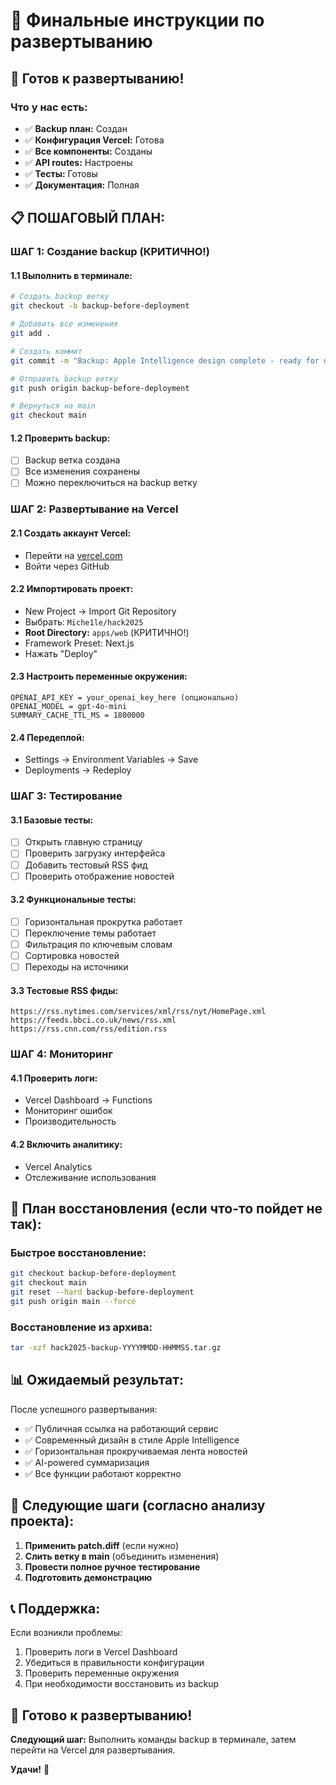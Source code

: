 # 🚀 Финальные инструкции по развертыванию

## 🎯 **Готов к развертыванию!**

### **Что у нас есть:**
- ✅ **Backup план:** Создан
- ✅ **Конфигурация Vercel:** Готова
- ✅ **Все компоненты:** Созданы
- ✅ **API routes:** Настроены
- ✅ **Тесты:** Готовы
- ✅ **Документация:** Полная

## 📋 **ПОШАГОВЫЙ ПЛАН:**

### **ШАГ 1: Создание backup (КРИТИЧНО!)**

#### 1.1 Выполнить в терминале:
```bash
# Создать backup ветку
git checkout -b backup-before-deployment

# Добавить все изменения
git add .

# Создать коммит
git commit -m "Backup: Apple Intelligence design complete - ready for deployment"

# Отправить backup ветку
git push origin backup-before-deployment

# Вернуться на main
git checkout main
```

#### 1.2 Проверить backup:
- [ ] Backup ветка создана
- [ ] Все изменения сохранены
- [ ] Можно переключиться на backup ветку

### **ШАГ 2: Развертывание на Vercel**

#### 2.1 Создать аккаунт Vercel:
- Перейти на [vercel.com](https://vercel.com)
- Войти через GitHub

#### 2.2 Импортировать проект:
- New Project → Import Git Repository
- Выбрать: `Miche1le/hack2025`
- **Root Directory:** `apps/web` (КРИТИЧНО!)
- Framework Preset: Next.js
- Нажать "Deploy"

#### 2.3 Настроить переменные окружения:
```
OPENAI_API_KEY = your_openai_key_here (опционально)
OPENAI_MODEL = gpt-4o-mini
SUMMARY_CACHE_TTL_MS = 1800000
```

#### 2.4 Передеплой:
- Settings → Environment Variables → Save
- Deployments → Redeploy

### **ШАГ 3: Тестирование**

#### 3.1 Базовые тесты:
- [ ] Открыть главную страницу
- [ ] Проверить загрузку интерфейса
- [ ] Добавить тестовый RSS фид
- [ ] Проверить отображение новостей

#### 3.2 Функциональные тесты:
- [ ] Горизонтальная прокрутка работает
- [ ] Переключение темы работает
- [ ] Фильтрация по ключевым словам
- [ ] Сортировка новостей
- [ ] Переходы на источники

#### 3.3 Тестовые RSS фиды:
```
https://rss.nytimes.com/services/xml/rss/nyt/HomePage.xml
https://feeds.bbci.co.uk/news/rss.xml
https://rss.cnn.com/rss/edition.rss
```

### **ШАГ 4: Мониторинг**

#### 4.1 Проверить логи:
- Vercel Dashboard → Functions
- Мониторинг ошибок
- Производительность

#### 4.2 Включить аналитику:
- Vercel Analytics
- Отслеживание использования

## 🚨 **План восстановления (если что-то пойдет не так):**

### Быстрое восстановление:
```bash
git checkout backup-before-deployment
git checkout main
git reset --hard backup-before-deployment
git push origin main --force
```

### Восстановление из архива:
```bash
tar -xzf hack2025-backup-YYYYMMDD-HHMMSS.tar.gz
```

## 📊 **Ожидаемый результат:**

После успешного развертывания:
- ✅ Публичная ссылка на работающий сервис
- ✅ Современный дизайн в стиле Apple Intelligence
- ✅ Горизонтальная прокручиваемая лента новостей
- ✅ AI-powered суммаризация
- ✅ Все функции работают корректно

## 🔄 **Следующие шаги (согласно анализу проекта):**

1. **Применить patch.diff** (если нужно)
2. **Слить ветку в main** (объединить изменения)
3. **Провести полное ручное тестирование**
4. **Подготовить демонстрацию**

## 📞 **Поддержка:**

Если возникли проблемы:
1. Проверить логи в Vercel Dashboard
2. Убедиться в правильности конфигурации
3. Проверить переменные окружения
4. При необходимости восстановить из backup

## 🎉 **Готово к развертыванию!**

**Следующий шаг:** Выполнить команды backup в терминале, затем перейти на Vercel для развертывания.

**Удачи!** 🚀